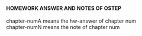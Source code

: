 #### HOMEWORK ANSWER AND NOTES OF OSTEP

chapter-numA means the hw-answer of chapter num  
chapter-numN means the note of chapter num